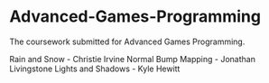 # Advanced-Games-Programming
The coursework submitted for Advanced Games Programming.

Rain and Snow - Christie Irvine
Normal Bump Mapping - Jonathan Livingstone
Lights and Shadows - Kyle Hewitt
